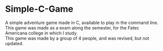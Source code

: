 # Simple-C-Game

A simple adventure game made in C, available to play in the command line. 
<br>
This game was made as a exam along the semester, for the Fatec Americana college in which I study. 
<br>
This game was made by a group of 4 people, and was revised, but not updated.
